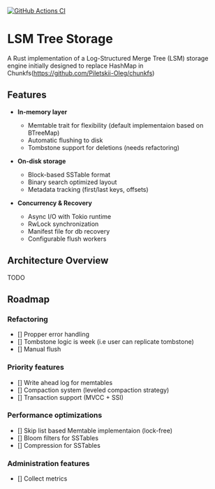 [![GitHub Actions CI](https://github.com/VanyaGlazunov/lsm-tree/actions/workflows/rust.yml/badge.svg)](https://github.com/VanyaGlazunov/lsm-tree/actions/workflows/rust.yml)


# LSM Tree Storage 
A Rust implementation of a Log-Structured Merge Tree (LSM) storage engine initially designed to replace HashMap in Chunkfs(https://github.com/Piletskii-Oleg/chunkfs)

## Features

- **In-memory layer**
  - Memtable trait for flexibility (default implementaion based on BTreeMap)
  - Automatic flushing to disk
  - Tombstone support for deletions (needs refactoring)

- **On-disk storage**
  - Block-based SSTable format
  - Binary search optimized layout
  - Metadata tracking (first/last keys, offsets)

- **Concurrency & Recovery**
  - Async I/O with Tokio runtime
  - RwLock synchronization
  - Manifest file for db recovery
  - Configurable flush workers

## Architecture Overview

TODO

## Roadmap

### Refactoring
- [] Propper error handling
- [] Tombstone logic is week (i.e user can replicate tombstone)
- [] Manual flush

### Priority features
- [] Write ahead log for memtables
- [] Compaction system (leveled compaction strategy)
- [] Transaction support (MVCC + SSI)

### Performance optimizations
- [] Skip list based Memtable implementaion (lock-free)
- [] Bloom filters for SSTables
- [] Compression for SSTables

### Administration features
- [] Collect metrics